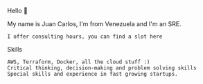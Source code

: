 Hello 👋

My name is Juan Carlos, I'm from Venezuela and I'm an SRE.

    I offer consulting hours, you can find a slot here

Skills
    
    AWS, Terraform, Docker, all the cloud stuff :)
    Critical thinking, decision-making and problem solving skills
    Special skills and experience in fast growing startups.
